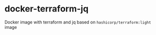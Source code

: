 # docker-terraform-jq
Docker image with terraform and jq based on `hashicorp/terraform:light` image
